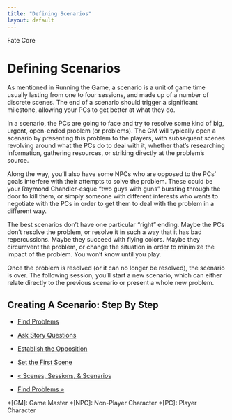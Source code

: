 ```yaml
---
title: "Defining Scenarios"
layout: default
---
```

    
Fate Core

#  Defining Scenarios

As mentioned in Running the Game, a scenario is a unit of game time usually
lasting from one to four sessions, and made up of a number of discrete scenes.
The end of a scenario should trigger a significant milestone, allowing your
PCs to get better at what they do.

In a scenario, the PCs are going to face and try to resolve some kind of big,
urgent, open-ended problem (or problems). The GM will typically open a
scenario by presenting this problem to the players, with subsequent scenes
revolving around what the PCs do to deal with it, whether that’s researching
information, gathering resources, or striking directly at the problem’s
source.

Along the way, you’ll also have some NPCs who are opposed to the PCs’ goals
interfere with their attempts to solve the problem. These could be your
Raymond Chandler-esque “two guys with guns” bursting through the door to kill
them, or simply someone with different interests who wants to negotiate with
the PCs in order to get them to deal with the problem in a different way.

The best scenarios don’t have one particular “right” ending. Maybe the PCs
don’t resolve the problem, or resolve it in such a way that it has bad
repercussions. Maybe they succeed with flying colors. Maybe they circumvent
the problem, or change the situation in order to minimize the impact of the
problem. You won’t know until you play.

Once the problem is resolved (or it can no longer be resolved), the scenario
is over. The following session, you’ll start a new scenario, which can either
relate directly to the previous scenario or present a whole new problem.

## Creating A Scenario: Step By Step

  * [Find Problems](../../fate-core/find-problems)
  * [Ask Story Questions](../../fate-core/ask-story-questions)
  * [Establish the Opposition](../../fate-core/establish-opposition)
  * [Set the First Scene](../../fate-core/set-first-scene)

  * [« Scenes, Sessions, &amp; Scenarios](/fate-core/scenes-sessions-scenarios)
  * [Find Problems »](/fate-core/find-problems)

  *[GM]: Game Master
  *[NPC]: Non-Player Character
  *[PC]: Player Character

